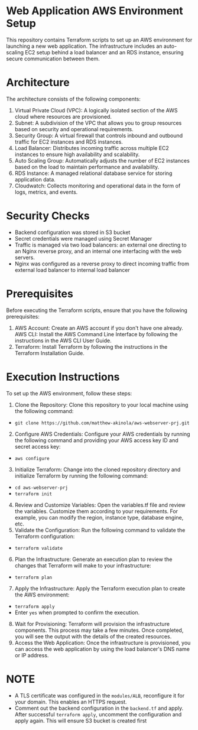 
# Web Application AWS Environment Setup

This repository contains Terraform scripts to set up an AWS environment for launching a new web application. The infrastructure includes an auto-scaling EC2 setup behind a load balancer and an RDS instance, ensuring secure communication between them.

# Architecture

The architecture consists of the following components:
1. Virtual Private Cloud (VPC): A logically isolated section of the AWS cloud where resources are provisioned.
2. Subnet: A subdivision of the VPC that allows you to group resources based on security and operational requirements.
3. Security Group: A virtual firewall that controls inbound and outbound traffic for EC2 instances and RDS instances.
4. Load Balancer: Distributes incoming traffic across multiple EC2 instances to ensure high availability and scalability.
5. Auto Scaling Group: Automatically adjusts the number of EC2 instances based on the load to maintain performance and availability.
6. RDS Instance: A managed relational database service for storing application data.
7. Cloudwatch: Collects monitoring and operational data in the form of logs, metrics, and events.

# Security Checks
- Backend configuration was stored in S3 bucket
- Secret credentials were managed using Secret Manager
- Traffic is managed via two load balancers: an external one directing to an Nginx reverse proxy, and an internal one interfacing with the web servers.
- Nginx was configured as a reverse proxy to direct incoming traffic from external load balancer to internal load balancer

# Prerequisites

Before executing the Terraform scripts, ensure that you have the following prerequisites:
1. AWS Account: Create an AWS account if you don't have one already.
AWS CLI: Install the AWS Command Line Interface by following the instructions in the AWS CLI User Guide.
2. Terraform: Install Terraform by following the instructions in the Terraform Installation Guide.

# Execution Instructions

To set up the AWS environment, follow these steps:
1. Clone the Repository: Clone this repository to your local machine using the following command:
- `git clone https://github.com/matthew-akinola/aws-webserver-prj.git`

2. Configure AWS Credentials: Configure your AWS credentials by running the following command and providing your AWS access key ID and secret access key:
- `aws configure`

3. Initialize Terraform: Change into the cloned repository directory and initialize Terraform by running the following command:
- `cd aws-webserver-prj`
- `terraform init`

4. Review and Customize Variables: Open the variables.tf file and review the variables. Customize them according to your requirements. For example, you can modify the region, instance type, database engine, etc.
5. Validate the Configuration: Run the following command to validate the Terraform configuration:
- `terraform validate`
6. Plan the Infrastructure: Generate an execution plan to review the changes that Terraform will make to your infrastructure:
- `terraform plan` 
7. Apply the Infrastructure: Apply the Terraform execution plan to create the AWS environment:
- `terraform apply`
- Enter `yes` when prompted to confirm the execution.
8. Wait for Provisioning: Terraform will provision the infrastructure components. This process may take a few minutes. Once completed, you will see the output with the details of the created resources.
9. Access the Web Application: Once the infrastructure is provisioned, you can access the web application by using the load balancer's DNS name or IP address. 

# NOTE
- A TLS certificate was configured in the `modules/ALB`, reconfigure it for your domain. This enables an HTTPS request. 
- Comment out the backend configuration in the `backend.tf` and apply. After successful `terraform apply`, uncomment the configuration and apply again. This will ensure S3 bucket is created first